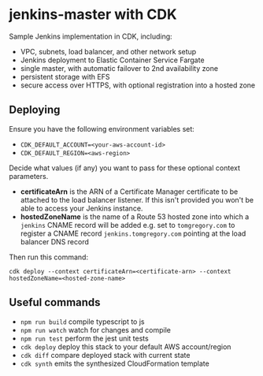 # jenkins-master with CDK

Sample Jenkins implementation in CDK, including:

* VPC, subnets, load balancer, and other network setup
* Jenkins deployment to Elastic Container Service Fargate
* single master, with automatic failover to 2nd availability zone
* persistent storage with EFS
* secure access over HTTPS, with optional registration into a hosted zone

## Deploying

Ensure you have the following environment variables set:
* `CDK_DEFAULT_ACCOUNT=<your-aws-account-id>`
* `CDK_DEFAULT_REGION=<aws-region>`

Decide what values (if any) you want to pass for these optional context parameters.

* **certificateArn** is the ARN of a Certificate Manager certificate to be attached to the load balancer listener.
  If this isn't provided you won't be able to access your Jenkins instance.
* **hostedZoneName** is the name of a Route 53 hosted zone into which a `jenkins` CNAME record will be added e.g. set
to `tomgregory.com` to register a CNAME record `jenkins.tomgregory.com` pointing at the load balancer DNS record

Then run this command:

`cdk deploy --context certificateArn=<certificate-arn> --context hostedZoneName=<hosted-zone-name>`

## Useful commands

 * `npm run build`   compile typescript to js
 * `npm run watch`   watch for changes and compile
 * `npm run test`    perform the jest unit tests
 * `cdk deploy`      deploy this stack to your default AWS account/region
 * `cdk diff`        compare deployed stack with current state
 * `cdk synth`       emits the synthesized CloudFormation template
